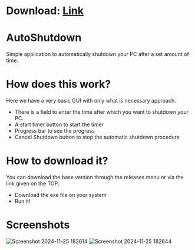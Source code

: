 # Download: [Link](https://github.com/Rmodgil120/AutoShutdown/releases/)

# AutoShutdown
Simple application to automatically shutdown your PC after a set amount of time.

# How does this work?
Here we have a very basic GUI with only what is necessary approach. 
  - There is a field to enter the time after which you want to shutdown your PC. 
  - A start timer button to start the timer
  - Progress bar to see the progress
  - Cancel Shutdown button to stop the automatic shutdown procedure

# How to download it?
You can download the base version through the releases menu or via the link given on the TOP. 
  - Download the exe file on your system
  - Run it!
# Screenshots

![Screenshot 2024-11-25 182614](https://github.com/user-attachments/assets/a278abb6-5f04-401d-9a68-0706ca8a4826)
![Screenshot 2024-11-25 182644](https://github.com/user-attachments/assets/1bb12262-443a-4459-905e-3e5cfb6421d0)
